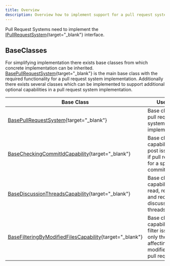 ```yaml
---
title: Overview
description: Overview how to implement support for a pull request system.
---
```


Pull Request Systems need to implement the [IPullRequestSystem](https://cakebuild.net/api/Cake.Issues.PullRequests/IPullRequestSystem/){target="_blank"}
interface.

## BaseClasses

For simplifying implementation there exists base classes from which concrete implementation can be inherited.
[BasePullRequestSystem](https://cakebuild.net/api/Cake.Issues.PullRequests/BasePullRequestSystem/){target="_blank"}
is the main base class with the required functionality for a pull request system implementation.
Additionally there exists several classes which can be implemented to support additional optional capabilities
in a pull request system implementation.

| Base Class                                                                                                                                              | Use case                                                                                               | Tutorial                            |
|---------------------------------------------------------------------------------------------------------------------------------------------------------|--------------------------------------------------------------------------------------------------------|-------------------------------------|
| [BasePullRequestSystem](https://cakebuild.net/api/Cake.Issues.PullRequests/BasePullRequestSystem/){target="_blank"}                                     | Base class for all pull request system implementations.                                                |                                     |
| [BaseCheckingCommitIdCapability](https://cakebuild.net/api/Cake.Issues.PullRequests/BaseCheckingCommitIdCapability_1/){target="_blank"}                 | Base class for capability to post issues only if pull request is for a specific commit.                |                                     |
| [BaseDiscussionThreadsCapability](https://cakebuild.net/api/Cake.Issues.PullRequests/BaseDiscussionThreadsCapability_1/){target="_blank"}               | Base class for capability to read, resolve and reopen discussion threads.                              |                                     |
| [BaseFilteringByModifiedFilesCapability](https://cakebuild.net/api/Cake.Issues.PullRequests/BaseFilteringByModifiedFilesCapability_1/){target="_blank"} | Base class for capability to filter issues to only those affecting files modified in the pull request. |                                     |
